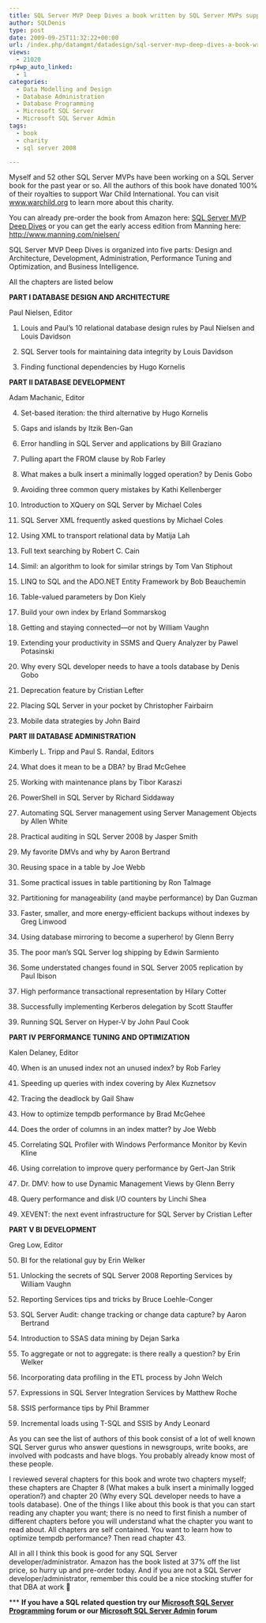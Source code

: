 ```yaml
---
title: SQL Server MVP Deep Dives a book written by SQL Server MVPs supporting a good cause
author: SQLDenis
type: post
date: 2009-09-25T11:32:22+00:00
url: /index.php/datamgmt/datadesign/sql-server-mvp-deep-dives-a-book-written/
views:
  - 21020
rp4wp_auto_linked:
  - 1
categories:
  - Data Modelling and Design
  - Database Administration
  - Database Programming
  - Microsoft SQL Server
  - Microsoft SQL Server Admin
tags:
  - book
  - charity
  - sql server 2008

---
```

Myself and 52 other SQL Server MVPs have been working on a SQL Server book for the past year or so. All the authors of this book have donated 100% of their royalties to support War Child International. You can visit www.warchild.org to learn more about this charity.

You can already pre-order the book from Amazon here: [SQL Server MVP Deep Dives][1] or you can get the early access edition from Manning here: http://www.manning.com/nielsen/

SQL Server MVP Deep Dives is organized into five parts: Design and Architecture, Development, Administration, Performance Tuning and Optimization, and Business Intelligence. 

All the chapters are listed below

**PART I DATABASE DESIGN AND ARCHITECTURE**
  
Paul Nielsen, Editor 

1. Louis and Paul&#8217;s 10 relational database design rules by Paul Nielsen and Louis Davidson
   
2. SQL Server tools for maintaining data integrity by Louis Davidson
   
3. Finding functional dependencies by Hugo Kornelis 

**PART II DATABASE DEVELOPMENT**
  
Adam Machanic, Editor 

4. Set-based iteration: the third alternative by Hugo Kornelis
   
5. Gaps and islands by Itzik Ben-Gan
   
6. Error handling in SQL Server and applications by Bill Graziano
   
7. Pulling apart the FROM clause by Rob Farley
   
8. What makes a bulk insert a minimally logged operation? by Denis Gobo
   
9. Avoiding three common query mistakes by Kathi Kellenberger
  
10. Introduction to XQuery on SQL Server by Michael Coles
  
11. SQL Server XML frequently asked questions by Michael Coles
  
12. Using XML to transport relational data by Matija Lah
  
13. Full text searching by Robert C. Cain
  
14. Simil: an algorithm to look for similar strings by Tom Van Stiphout
  
15. LINQ to SQL and the ADO.NET Entity Framework by Bob Beauchemin
  
16. Table-valued parameters by Don Kiely
  
17. Build your own index by Erland Sommarskog
  
18. Getting and staying connected—or not by William Vaughn
  
19. Extending your productivity in SSMS and Query Analyzer by Pawel Potasinski
  
20. Why every SQL developer needs to have a tools database by Denis Gobo
  
21. Deprecation feature by Cristian Lefter
  
22. Placing SQL Server in your pocket by Christopher Fairbairn
  
23. Mobile data strategies by John Baird 

**PART III DATABASE ADMINISTRATION**
  
Kimberly L. Tripp and Paul S. Randal, Editors 

24. What does it mean to be a DBA? by Brad McGehee
  
25. Working with maintenance plans by Tibor Karaszi
  
26. PowerShell in SQL Server by Richard Siddaway
  
27. Automating SQL Server management using Server Management Objects by Allen White
  
28. Practical auditing in SQL Server 2008 by Jasper Smith
  
29. My favorite DMVs and why by Aaron Bertrand
  
30. Reusing space in a table by Joe Webb
  
31. Some practical issues in table partitioning by Ron Talmage
  
32. Partitioning for manageability (and maybe performance) by Dan Guzman
  
33. Faster, smaller, and more energy-efficient backups without indexes by Greg Linwood
  
34. Using database mirroring to become a superhero! by Glenn Berry
  
35. The poor man&#8217;s SQL Server log shipping by Edwin Sarmiento
  
36. Some understated changes found in SQL Server 2005 replication by Paul Ibison
  
37. High performance transactional representation by Hilary Cotter
  
38. Successfully implementing Kerberos delegation by Scott Stauffer
  
39. Running SQL Server on Hyper-V by John Paul Cook 

**PART IV PERFORMANCE TUNING AND OPTIMIZATION**
  
Kalen Delaney, Editor 

40. When is an unused index not an unused index? by Rob Farley
  
41. Speeding up queries with index covering by Alex Kuznetsov
  
42. Tracing the deadlock by Gail Shaw
  
43. How to optimize tempdb performance by Brad McGehee
  
44. Does the order of columns in an index matter? by Joe Webb
  
45. Correlating SQL Profiler with Windows Performance Monitor by Kevin Kline
  
46. Using correlation to improve query performance by Gert-Jan Strik
  
47. Dr. DMV: how to use Dynamic Management Views by Glenn Berry
  
48. Query performance and disk I/O counters by Linchi Shea
  
49. XEVENT: the next event infrastructure for SQL Server by Cristian Lefter 

**PART V BI DEVELOPMENT**
  
Greg Low, Editor 

50. BI for the relational guy by Erin Welker
  
51. Unlocking the secrets of SQL Server 2008 Reporting Services by William Vaughn
  
52. Reporting Services tips and tricks by Bruce Loehle-Conger
  
53. SQL Server Audit: change tracking or change data capture? by Aaron Bertrand
  
54. Introduction to SSAS data mining by Dejan Sarka
  
55. To aggregate or not to aggregate: is there really a question? by Erin Welker
  
56. Incorporating data profiling in the ETL process by John Welch
  
57. Expressions in SQL Server Integration Services by Matthew Roche
  
58. SSIS performance tips by Phil Brammer
  
59. Incremental loads using T-SQL and SSIS by Andy Leonard

As you can see the list of authors of this book consist of a lot of well known SQL Server gurus who answer questions in newsgroups, write books, are involved with podcasts and have blogs. You probably already know most of these people.

I reviewed several chapters for this book and wrote two chapters myself; these chapters are Chapter 8 (What makes a bulk insert a minimally logged operation?) and chapter 20 (Why every SQL developer needs to have a tools database). One of the things I like about this book is that you can start reading any chapter you want; there is no need to first finish a number of different chapters before you will understand what the chapter you want to read about. All chapters are self contained. You want to learn how to optimize tempdb performance? Then read chapter 43.

All in all I think this book is good for any SQL Server developer/administrator. Amazon has the book listed at 37% off the list price, so hurry up and pre-order today. And if you are not a SQL Server developer/administrator, remember this could be a nice stocking stuffer for that DBA at work 🙂



\*** **If you have a SQL related question try our [Microsoft SQL Server Programming][2] forum or our [Microsoft SQL Server Admin][3] forum**<ins></ins>

 [1]: http://www.amazon.com/gp/product/1935182048?ie=UTF8&tag=sql08-20&linkCode=as2&camp=1789&creative=390957&creativeASIN=1935182048
 [2]: http://forum.lessthandot.com/viewforum.php?f=17
 [3]: http://forum.lessthandot.com/viewforum.php?f=22